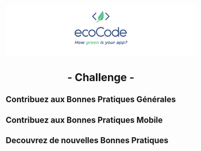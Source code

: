 <p align="center">
  <img src="../docs/logo-large.png">
</p>
<h1 align="center">
  - Challenge -
</h1>

## Contribuez aux Bonnes Pratiques Générales

## Contribuez aux Bonnes Pratiques Mobile

## Decouvrez de nouvelles Bonnes Pratiques
